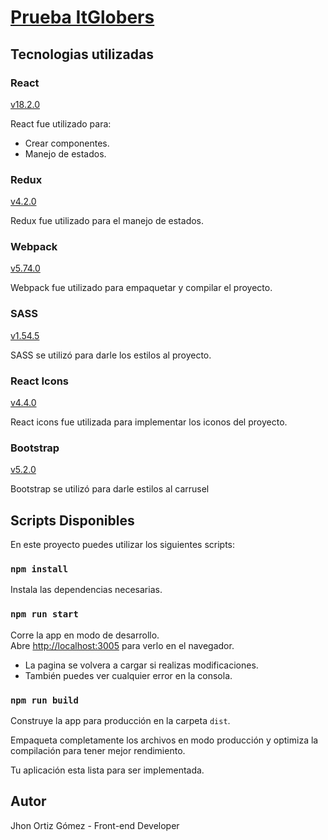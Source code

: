 # [Prueba ItGlobers](https://jhonortizgomez.github.io/prueba-itglobers/)

## Tecnologias utilizadas

### React

[v18.2.0](https://es.reactjs.org/)

React fue utilizado para:

- Crear componentes.
- Manejo de estados.

### Redux

[v4.2.0](https://redux.js.org/)

Redux fue utilizado para el manejo de estados.

### Webpack

[v5.74.0](https://webpack.js.org/)

Webpack fue utilizado para empaquetar y compilar el proyecto.

### SASS

[v1.54.5](https://sass-lang.com/)

SASS se utilizó para darle los estilos al proyecto.

### React Icons

[v4.4.0](https://react-icons.github.io/react-icons/)

React icons fue utilizada para implementar los iconos del proyecto.

### Bootstrap

[v5.2.0](https://sass-lang.com/)

Bootstrap se utilizó para darle estilos al carrusel

## Scripts Disponibles

En este proyecto puedes utilizar los siguientes scripts:

### `npm install`

Instala las dependencias necesarias.

### `npm run start`

Corre la app en modo de desarrollo.\
Abre [http://localhost:3005](http://localhost:3005) para verlo en el navegador.

- La pagina se volvera a cargar si realizas modificaciones.
- También puedes ver cualquier error en la consola.

### `npm run build`

Construye la app para producción en la carpeta `dist`.

Empaqueta completamente los archivos en modo producción y optimiza la compilación para tener mejor rendimiento.

Tu aplicación esta lista para ser implementada.

## Autor

Jhon Ortiz Gómez - Front-end Developer
